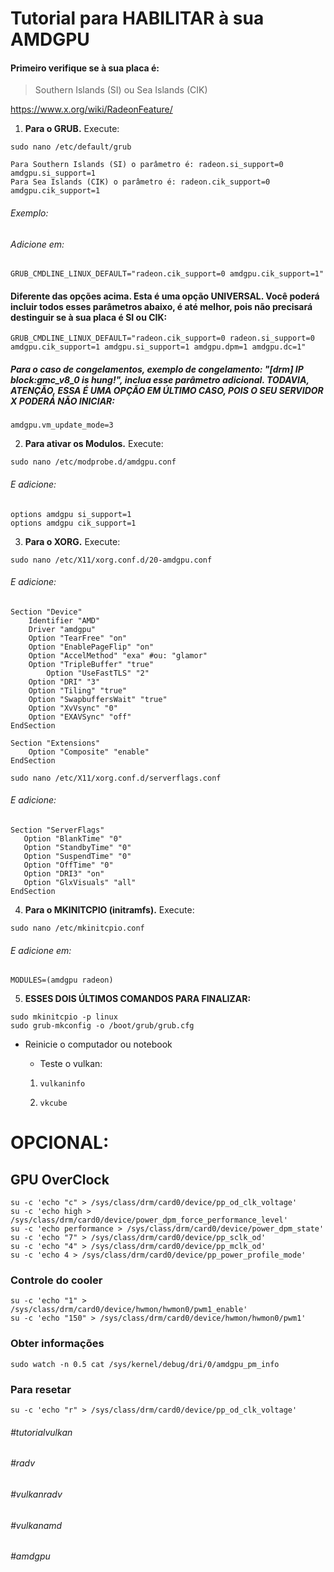 # Tutorial para HABILITAR à sua AMDGPU

#### Primeiro verifique se à sua placa é:

> Southern Islands (SI) ou Sea Islands (CIK)

https://www.x.org/wiki/RadeonFeature/

1. **Para o GRUB.** Execute:

`sudo nano /etc/default/grub`

```
Para Southern Islands (SI) o parâmetro é: radeon.si_support=0 amdgpu.si_support=1
Para Sea Islands (CIK) o parâmetro é: radeon.cik_support=0 amdgpu.cik_support=1
```

###### Exemplo:

###### Adicione em:

```
GRUB_CMDLINE_LINUX_DEFAULT="radeon.cik_support=0 amdgpu.cik_support=1"
```

#### Diferente das opções acima. Esta é uma opção UNIVERSAL. Você poderá incluir todos esses parâmetros abaixo, é até melhor, pois não precisará destinguir se à sua placa é SI ou CIK:

```
GRUB_CMDLINE_LINUX_DEFAULT="radeon.cik_support=0 radeon.si_support=0 amdgpu.cik_support=1 amdgpu.si_support=1 amdgpu.dpm=1 amdgpu.dc=1"
```

##### Para o caso de congelamentos, exemplo de congelamento: "[drm] IP block:gmc_v8_0 is hung!", inclua esse parâmetro adicional. TODAVIA, ATENÇÃO, ESSA É UMA OPÇÃO EM ÚLTIMO CASO, POIS O SEU SERVIDOR X PODERÁ NÃO INICIAR:

`amdgpu.vm_update_mode=3`

2. **Para ativar os Modulos.** Execute:

`sudo nano /etc/modprobe.d/amdgpu.conf`

###### E adicione:

```
options amdgpu si_support=1
options amdgpu cik_support=1
```

3. **Para o XORG.** Execute:

`sudo nano /etc/X11/xorg.conf.d/20-amdgpu.conf`

###### E adicione:

```
Section "Device"
	Identifier "AMD"
	Driver "amdgpu"
	Option "TearFree" "on"
	Option "EnablePageFlip" "on"
	Option "AccelMethod" "exa" #ou: "glamor"
	Option "TripleBuffer" "true"
    	Option "UseFastTLS" "2"
	Option "DRI" "3"
	Option "Tiling" "true"
	Option "SwapbuffersWait" "true"
	Option "XvVsync" "0"
	Option "EXAVSync" "off"
EndSection

Section "Extensions"
    Option "Composite" "enable"
EndSection
```

`sudo nano /etc/X11/xorg.conf.d/serverflags.conf`

###### E adicione:

```
Section "ServerFlags"
   Option "BlankTime" "0"
   Option "StandbyTime" "0"
   Option "SuspendTime" "0"
   Option "OffTime" "0"
   Option "DRI3" "on"
   Option "GlxVisuals" "all"
EndSection
```

4. **Para o MKINITCPIO (initramfs).** Execute:

`sudo nano /etc/mkinitcpio.conf`

###### E adicione em:

```
MODULES=(amdgpu radeon)
```

5. **ESSES DOIS ÚLTIMOS COMANDOS PARA FINALIZAR:**

```
sudo mkinitcpio -p linux
sudo grub-mkconfig -o /boot/grub/grub.cfg
```

- Reinicie o computador ou notebook

  - Teste o vulkan:


  1. `vulkaninfo`
  
  2. `vkcube`

# OPCIONAL: 
## GPU OverClock
```
su -c 'echo "c" > /sys/class/drm/card0/device/pp_od_clk_voltage'
su -c 'echo high > /sys/class/drm/card0/device/power_dpm_force_performance_level'
su -c 'echo performance > /sys/class/drm/card0/device/power_dpm_state'
su -c 'echo "7" > /sys/class/drm/card0/device/pp_sclk_od'
su -c 'echo "4" > /sys/class/drm/card0/device/pp_mclk_od'
su -c 'echo 4 > /sys/class/drm/card0/device/pp_power_profile_mode'
```
### Controle do cooler
```
su -c 'echo "1" > /sys/class/drm/card0/device/hwmon/hwmon0/pwm1_enable'
su -c 'echo "150" > /sys/class/drm/card0/device/hwmon/hwmon0/pwm1'
```
### Obter informações
`sudo watch -n 0.5 cat /sys/kernel/debug/dri/0/amdgpu_pm_info`
### Para resetar
`su -c 'echo "r" > /sys/class/drm/card0/device/pp_od_clk_voltage'`

###### #tutorialvulkan
###### #radv
###### #vulkanradv
###### #vulkanamd
###### #amdgpu
